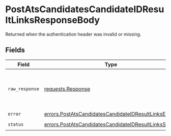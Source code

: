 # PostAtsCandidatesCandidateIDResultLinksResponseBody

Returned when the authentication header was invalid or missing.


## Fields

| Field                                                                                                                        | Type                                                                                                                         | Required                                                                                                                     | Description                                                                                                                  |
| ---------------------------------------------------------------------------------------------------------------------------- | ---------------------------------------------------------------------------------------------------------------------------- | ---------------------------------------------------------------------------------------------------------------------------- | ---------------------------------------------------------------------------------------------------------------------------- |
| `raw_response`                                                                                                               | [requests.Response](https://requests.readthedocs.io/en/latest/api/#requests.Response)                                        | :heavy_minus_sign:                                                                                                           | Raw HTTP response; suitable for custom response parsing                                                                      |
| `error`                                                                                                                      | [errors.PostAtsCandidatesCandidateIDResultLinksError](../../models/errors/postatscandidatescandidateidresultlinkserror.md)   | :heavy_check_mark:                                                                                                           | N/A                                                                                                                          |
| `status`                                                                                                                     | [errors.PostAtsCandidatesCandidateIDResultLinksStatus](../../models/errors/postatscandidatescandidateidresultlinksstatus.md) | :heavy_check_mark:                                                                                                           | N/A                                                                                                                          |